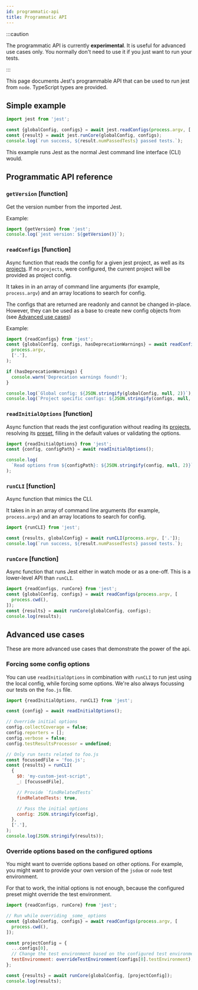 ```yaml
---
id: programmatic-api
title: Programmatic API
---
```


:::caution

The programmatic API is currently **experimental**. It is useful for advanced use cases only. You normally don't need to use it if you just want to run your tests.

:::

This page documents Jest's programmable API that can be used to run jest from `node`. TypeScript types are provided.

## Simple example

```js
import jest from 'jest';

const {globalConfig, configs} = await jest.readConfigs(process.argv, ['.']);
const {result} = await jest.runCore(globalConfig, configs);
console.log(`run success, ${result.numPassedTests} passed tests.`);
```

This example runs Jest as the normal Jest command line interface (CLI) would.

## Programmatic API reference

### `getVersion` \[function]

Get the version number from the imported Jest.

Example:

```js
import {getVersion} from 'jest';
console.log(`jest version: ${getVersion()}`);
```

### `readConfigs` \[function]

Async function that reads the config for a given jest project, as well as its [projects](./Configuration.md#projects-arraystring--projectconfig). If no `projects`, were configured, the current project will be provided as project config.

It takes in in an array of command line arguments (for example, `process.argv`) and an array locations to search for config.

The configs that are returned are readonly and cannot be changed in-place. However, they can be used as a base to create new config objects from (see [Advanced use cases](#advanced-use-cases))

Example:

```js
import {readConfigs} from 'jest';
const {globalConfig, configs, hasDeprecationWarnings} = await readConfigs(
  process.argv,
  ['.'],
);

if (hasDeprecationWarnings) {
  console.warn('Deprecation warnings found!');
}

console.log(`Global config: ${JSON.stringify(globalConfig, null, 2)}`);
console.log(`Project specific configs: ${JSON.stringify(configs, null, 2)}`);
```

### `readInitialOptions` \[function]

Async function that reads the jest configuration without reading its [projects](./Configuration.md#projects-arraystring--projectconfig), resolving its [preset](./Configuration.md#preset-string), filling in the default values or validating the options.

```js
import {readInitialOptions} from 'jest';
const {config, configPath} = await readInitialOptions();

console.log(
  `Read options from ${configPath}: ${JSON.stringify(config, null, 2)}`,
);
```

### `runCLI` \[function]

Async function that mimics the CLI.

It takes in in an array of command line arguments (for example, `process.argv`) and an array locations to search for config.

```js
import {runCLI} from 'jest';

const {results, globalConfig} = await runCLI(process.argv, ['.']);
console.log(`run success, ${result.numPassedTests} passed tests.`);
```

### `runCore` \[function]

Async function that runs Jest either in watch mode or as a one-off. This is a lower-level API than `runCLI`.

```js
import {readConfigs, runCore} from 'jest';
const {globalConfig, configs} = await readConfigs(process.argv, [
  process.cwd(),
]);
const {results} = await runCore(globalConfig, configs);
console.log(results);
```

## Advanced use cases

These are more advanced use cases that demonstrate the power of the api.

### Forcing some config options

You can use `readInitialOptions` in combination with `runCLI` to run jest using the local config, while forcing some options. We're also always focussing our tests on the `foo.js` file.

```js
import {readInitialOptions, runCLI} from 'jest';

const {config} = await readInitialOptions();

// Override initial options
config.collectCoverage = false;
config.reporters = [];
config.verbose = false;
config.testResultsProcessor = undefined;

// Only run tests related to foo.js
const focussedFile = 'foo.js';
const {results} = runCLI(
  {
    $0: 'my-custom-jest-script',
    _: [focussedFile],

    // Provide `findRelatedTests`
    findRelatedTests: true,

    // Pass the initial options
    config: JSON.stringify(config),
  },
  ['.'],
);
console.log(JSON.stringify(results));
```

### Override options based on the configured options

You might want to override options based on other options. For example, you might want to provide your own version of the `jsdom` or `node` test environment.

For that to work, the initial options is not enough, because the configured preset might override the test environment.

```js
import {readConfigs, runCore} from 'jest';

// Run while overriding _some_ options
const {globalConfig, configs} = await readConfigs(process.argv, [
  process.cwd(),
]);

const projectConfig = {
  ...configs[0],
  // Change the test environment based on the configured test environment
  testEnvironment: overrideTestEnvironment(configs[0].testEnvironment),
};

const {results} = await runCore(globalConfig, [projectConfig]);
console.log(results);
```
